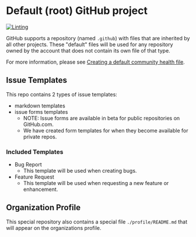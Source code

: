 # Default (root) GitHub project

[![Linting][img-gh-action-lint-badge]][gh-action-lint]

GitHub supports a repository (named `.github`) with files that are inherited by all other projects.
These "default" files will be used for any repository owned by the account that does not contain its own file of that type.

For more information, please see [Creating a default community health file][gh-creating-default-comm-health-file].

## Issue Templates

This repo contains 2 types of issue templates:

- markdown templates
- issue forms templates
  - NOTE: Issue forms are available in beta for public repositories on GitHub.com.
  - We have created form templates for when they become available for private repos.

### Included Templates

- Bug Report
  - This template will be used when creating bugs.
- Feature Request
  - This template will be used when requesting a new feature or enhancement.

## Organization Profile

This special repository also contains a special file `./profile/README.md` that will appear on the organizations profile.

<!-- reference urls -->

[gh-action-lint]: https://github.com/plantemoran-appdev/.github/actions/workflows/linting.yaml
[gh-creating-default-comm-health-file]: https://help.github.com/en/github/building-a-strong-community/creating-a-default-community-health-file
[img-gh-action-lint-badge]: https://github.com/plantemoran-appdev/.github/actions/workflows/linting.yaml/badge.svg
